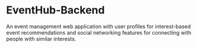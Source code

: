 # EventHub-Backend
An event management web application with user profiles for interest-based event recommendations and social networking features for connecting with people with similar interests.
